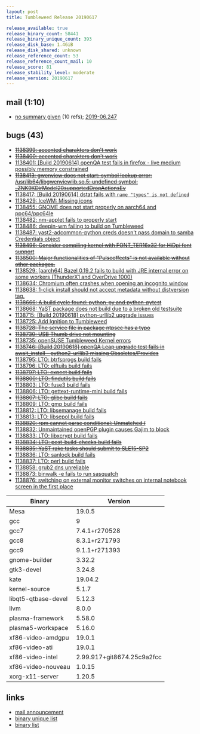 ```yaml
---
layout: post
title: Tumbleweed Release 20190617

release_available: true
release_binary_count: 58441
release_binary_unique_count: 393
release_disk_base: 1.4GiB
release_disk_shared: unknown
release_reference_count: 53
release_reference_count_mail: 10
release_score: 81
release_stability_level: moderate
release_version: 20190617
---
```


## mail (1:10)

- [no summary given](https://lists.opensuse.org/opensuse-factory/2019-06/msg00244.html) (10 refs); [2019-06.247](https://lists.opensuse.org/opensuse-factory/2019-06/msg00247.html)

## bugs (43)

<!--more-->

- ~~[1138399: accented charakters don't work](https://bugzilla.opensuse.org/show_bug.cgi?id=1138399)~~
- ~~[1138400: accented charakters don't work](https://bugzilla.opensuse.org/show_bug.cgi?id=1138400)~~
- [1138401: \[Build 20190614\] openQA test fails in firefox - live medium possibly memory constrained](https://bugzilla.opensuse.org/show_bug.cgi?id=1138401)
- ~~[1138413: gwenview does not start: symbol lookup error: /usr/lib64/libgwenviewlib.so.5: undefined symbol: _ZNK9KDirModel20supportedDropActionsEv](https://bugzilla.opensuse.org/show_bug.cgi?id=1138413)~~
- [1138417: \[Build 20190614\] dstat fails with `name "types" is not defined`](https://bugzilla.opensuse.org/show_bug.cgi?id=1138417)
- [1138429: IceWM: Missing icons](https://bugzilla.opensuse.org/show_bug.cgi?id=1138429)
- [1138455: GNOME does not start properly on aarch64 and ppc64/ppc64le](https://bugzilla.opensuse.org/show_bug.cgi?id=1138455)
- [1138482: nm-applet fails to properly start](https://bugzilla.opensuse.org/show_bug.cgi?id=1138482)
- [1138486: deepin-wm failing to build on Tumbleweed](https://bugzilla.opensuse.org/show_bug.cgi?id=1138486)
- [1138487: yast2-adcommon-python creds doesn't pass domain to samba Credentials object](https://bugzilla.opensuse.org/show_bug.cgi?id=1138487)
- ~~[1138496: Consider compiling kernel with FONT_TER16x32 for HiDpi font support](https://bugzilla.opensuse.org/show_bug.cgi?id=1138496)~~
- ~~[1138500: Major functionalities of "Pulseeffects" is not available without other packages.](https://bugzilla.opensuse.org/show_bug.cgi?id=1138500)~~
- [1138529: \[aarch64\] Bazel 0.19.2 fails to build with JRE internal error on some workers (ThunderX1 and OverDrive 1000)](https://bugzilla.opensuse.org/show_bug.cgi?id=1138529)
- [1138634: Chromium often crashes when opening an incognito window](https://bugzilla.opensuse.org/show_bug.cgi?id=1138634)
- [1138638: 1-click install should not accept metadata without distversion tag.](https://bugzilla.opensuse.org/show_bug.cgi?id=1138638)
- ~~[1138666: A build cycle found: python-py and python-pytest](https://bugzilla.opensuse.org/show_bug.cgi?id=1138666)~~
- [1138668: YaST package does not build due to a broken old testsuite](https://bugzilla.opensuse.org/show_bug.cgi?id=1138668)
- [1138715: \[Build 20190618\] python-urllib2 upgrade issues](https://bugzilla.opensuse.org/show_bug.cgi?id=1138715)
- [1138725: Add Ignition to Tumbleweed](https://bugzilla.opensuse.org/show_bug.cgi?id=1138725)
- ~~[1138728: The service file in package ntpsec has a typo](https://bugzilla.opensuse.org/show_bug.cgi?id=1138728)~~
- ~~[1138730: USB Thumb drive not mounting](https://bugzilla.opensuse.org/show_bug.cgi?id=1138730)~~
- [1138735: openSUSE Tumbleweed Kernel errors](https://bugzilla.opensuse.org/show_bug.cgi?id=1138735)
- ~~[1138746: \[Build 20190618\] openQA Leap upgrade test fails in await_install - python2-urllib3 missing Obsoletes/Provides](https://bugzilla.opensuse.org/show_bug.cgi?id=1138746)~~
- [1138795: LTO:  btrfsprogs build fails](https://bugzilla.opensuse.org/show_bug.cgi?id=1138795)
- [1138796: LTO: elftuils build fails](https://bugzilla.opensuse.org/show_bug.cgi?id=1138796)
- ~~[1138797: LTO: expect build fails](https://bugzilla.opensuse.org/show_bug.cgi?id=1138797)~~
- ~~[1138800: LTO: findutils build fails](https://bugzilla.opensuse.org/show_bug.cgi?id=1138800)~~
- [1138803: LTO: fuse3 build fails](https://bugzilla.opensuse.org/show_bug.cgi?id=1138803)
- [1138806: LTO: gettext-runtime-mini build fails](https://bugzilla.opensuse.org/show_bug.cgi?id=1138806)
- ~~[1138807: LTO: glibc build fails](https://bugzilla.opensuse.org/show_bug.cgi?id=1138807)~~
- [1138809: LTO: gmp build fails](https://bugzilla.opensuse.org/show_bug.cgi?id=1138809)
- [1138812: LTO: libsemanage build fails](https://bugzilla.opensuse.org/show_bug.cgi?id=1138812)
- [1138813: LTO: libsepol build fails](https://bugzilla.opensuse.org/show_bug.cgi?id=1138813)
- ~~[1138820: rpm cannot parse conditional: Unmatched (](https://bugzilla.opensuse.org/show_bug.cgi?id=1138820)~~
- [1138832: Unmaintained openPGP plugin causes Gajim to block](https://bugzilla.opensuse.org/show_bug.cgi?id=1138832)
- [1138833: LTO: libxcrypt build fails](https://bugzilla.opensuse.org/show_bug.cgi?id=1138833)
- ~~[1138834: LTO: post-build-checks build fails](https://bugzilla.opensuse.org/show_bug.cgi?id=1138834)~~
- ~~[1138835: YaST rake tasks should submit to SLE15-SP2](https://bugzilla.opensuse.org/show_bug.cgi?id=1138835)~~
- [1138836: LTO: sanlock build fails](https://bugzilla.opensuse.org/show_bug.cgi?id=1138836)
- [1138837: LTO: perl build fails](https://bugzilla.opensuse.org/show_bug.cgi?id=1138837)
- [1138858: grub2 dns unreliable](https://bugzilla.opensuse.org/show_bug.cgi?id=1138858)
- [1138873: binwalk -e fails to run sasquatch](https://bugzilla.opensuse.org/show_bug.cgi?id=1138873)
- [1138876: switching on external monitor switches on internal notebook screen in the first place](https://bugzilla.opensuse.org/show_bug.cgi?id=1138876)

Binary | Version
--- | ---
Mesa | 19.0.5
gcc | 9
gcc7 | 7.4.1+r270528
gcc8 | 8.3.1+r271793
gcc9 | 9.1.1+r271393
gnome-builder | 3.32.2
gtk3-devel | 3.24.8
kate | 19.04.2
kernel-source | 5.1.7
libqt5-qtbase-devel | 5.12.3
llvm | 8.0.0
plasma-framework | 5.58.0
plasma5-workspace | 5.16.0
xf86-video-amdgpu | 19.0.1
xf86-video-ati | 19.0.1
xf86-video-intel | 2.99.917+git8674.25c9a2fcc
xf86-video-nouveau | 1.0.15
xorg-x11-server | 1.20.5

## links

- [mail announcement](https://lists.opensuse.org/opensuse-factory/2019-06/msg00243.html)
- [binary unique list](http://download.opensuse.org/history/20190617/rpm.unique.list)
- [binary list](http://download.opensuse.org/history/20190617/rpm.list)
